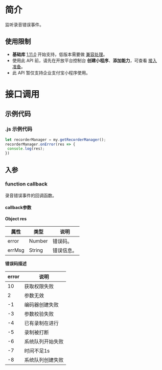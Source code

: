 
# 简介
监听录音错误事件。

## 使用限制

- **基础库** [1.11.0](https://opendocs.alipay.com/mini/framework/lib) 开始支持，低版本需要做 [兼容处理](https://docs.alipay.com/mini/framework/compatibility)。
- 使用此 API 前，请先在开放平台控制台 **创建小程序**、**添加能力**，可查看 [接入准备](https://opendocs.alipay.com/mini/02pj5u)。
- 此 API 暂仅支持企业支付宝小程序使用。

# 接口调用

## 示例代码

### .js 示例代码
```javascript
let recorderManager = my.getRecorderManager();
recorderManager.onError(res => {
 console.log(res);
})
```

## 入参

### function callback
录音错误事件的回调函数。

#### callback参数
**Object res**

| **属性** | **类型** | **说明** |
| --- | --- | --- |
| error | Number | 错误码。 |
| errMsg | String | 错误信息。 |

**错误码描述**

| **error** | **说明** |
| --- | --- |
| 10 | 获取权限失败 |
| 2 | 参数无效 |
| -1	 | 编码器创建失败 |
| -3 | 参数校验失败 |
| -4 | 已有录制在进行 |
| -5 | 录制被打断 |
| -6 | 系统队列开始失败 |
| -7 | 时间不足1s |
| -8 | 系统队列创建失败 |

